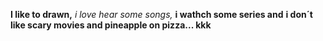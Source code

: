 **I like to drawn,**
*i love hear some songs,*
**i wathch some series and**
**i don´t like scary movies and pineapple on pizza... kkk**
